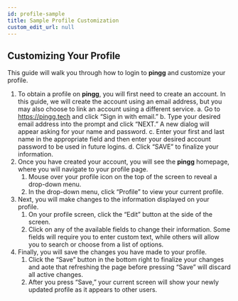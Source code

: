 ```yaml
---
id: profile-sample
title: Sample Profile Customization
custom_edit_url: null
---
```

## Customizing Your Profile
This guide will walk you through how to login to **pingg** and customize your profile.
1. To obtain a profile on **pingg**, you will first need to create an account. In this guide, we will create the account using an email address, but you may also choose to link an account using a different service.
    a. Go to https://pingg.tech and click “Sign in with email.”
    b. Type your desired email address into the prompt and click “NEXT.” A new dialog will appear asking for your name and password.
    c. Enter your first and last name in the appropriate field and then enter your desired account password to be used in future logins.
    d. Click “SAVE” to finalize your information.
2. Once you have created your account, you will see the **pingg** homepage, where you will navigate to your profile page.
    1. Mouse over your profile icon on the top of the screen to reveal a drop-down menu.
    2. In the drop-down menu, click “Profile” to view your current profile.
3. Next, you will make changes to the information displayed on your profile.
    1. On your profile screen, click the “Edit” button at the side of the screen.
    2. Click on any of the available fields to change their information. Some fields will require you to enter custom text, while others will allow you to search or choose from a list of options.
4. Finally, you will save the changes you have made to your profile.
    1. Click the “Save” button in the bottom right to finalize your changes and aote that refreshing the page before pressing “Save” will discard all active changes.
    2. After you press “Save,” your current screen will show your newly updated profile as it appears to other users.
